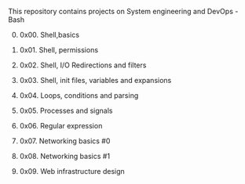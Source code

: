 This repository contains projects on System engineering and DevOps - Bash

0. 0x00. Shell,basics

1. 0x01. Shell, permissions

2. 0x02. Shell, I/O Redirections and filters

3. 0x03. Shell, init files, variables and expansions

4. 0x04. Loops, conditions and parsing

5. 0x05. Processes and signals

6. 0x06. Regular expression

7. 0x07. Networking basics #0

8. 0x08. Networking basics #1

9. 0x09. Web infrastructure design

